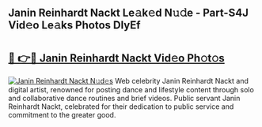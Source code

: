 ## Janin Reinhardt Nackt Le𝚊k𝚎d N𝚞𝚍e - Part-S4J Vid𝚎o Le𝚊ks Photos DIyEf

# <h2><a href="http://fb252a.evod.top/?m=Janin+Reinhardt+Nackt">🔗 👉🔴 Janin Reinhardt Nackt Vid𝚎o Ph𝚘t𝚘s</a></h2>

[![Janin Reinhardt Nackt N𝚞d𝚎s](https://i.imgur.com/8V9OHl7.gif)](http://fb252a.evod.top/?m=Janin+Reinhardt+Nackt)
Web celebrity Janin Reinhardt Nackt and digital artist, renowned for posting dance and lifestyle content through solo and collaborative dance routines and brief videos. Public servant Janin Reinhardt Nackt, celebrated for their dedication to public service and commitment to the greater good. 
